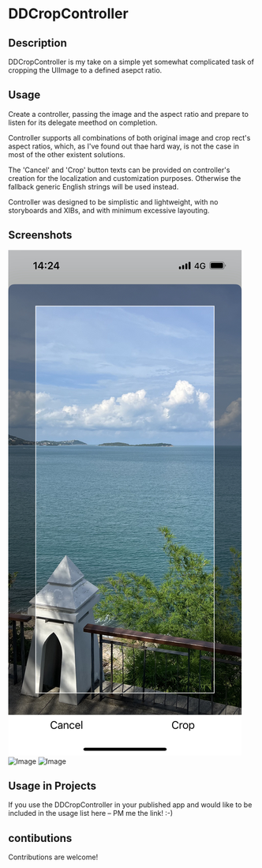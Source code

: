 # DDCropController

## Description
DDCropController is my take on a simple yet somewhat complicated task of cropping the UIImage to a defined asepct ratio.

## Usage
Create a controller, passing the image and the aspect ratio and prepare to listen for its delegate meethod on completion.

Controller supports all combinations of both original image and crop rect's aspect ratios, which, as I've found out thae hard way, is not the case in most of the other existent solutions.

The 'Cancel' and 'Crop' button texts can be provided on controller's creation for the localization and customization purposes. Otherwise the fallback generic English strings will be used instead.

Controller was designed to be simplistic and lightweight, with no storyboards and XIBs, and with minimum excessive layouting.

## Screenshots
![Image](<Screenshots/Screenshot-1.png>)
![Image](<Screenshots/Screenshot-2.png>)
![Image](<Screenshots/Screenshot-3.png>)


## Usage in Projects
If you use the DDCropController in your published app and would like to be included in the usage list here – PM me the link! :-)

## contibutions
Contributions are welcome!